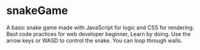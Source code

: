 # snakeGame
A basic snake game made with JavaScript for logic and CSS for rendering. Best code practices for web developer beginner, Learn by doing. Use the arrow keys or WASD to control the snake. You can loop through walls.
